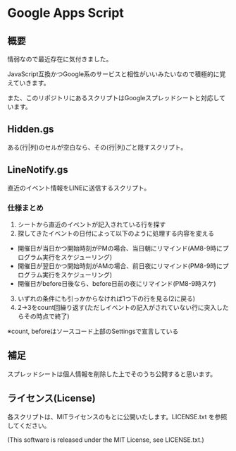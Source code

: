 # Google Apps Script

## 概要
情弱なので最近存在に気付きました。

JavaScript互換かつGoogle系のサービスと相性がいいみたいなので積極的に覚えていきます。

また、このリポジトリにあるスクリプトはGoogleスプレッドシートと対応しています。

## Hidden.gs
ある(行|列)のセルが空白なら、その(行|列)ごと隠すスクリプト。

## LineNotify.gs
直近のイベント情報をLINEに送信するスクリプト。

### 仕様まとめ

1. シートから直近のイベントが記入されている行を探す
2. 探してきたイベントの日付によって以下のように処理する内容を変える

- 開催日が当日かつ開始時刻がPMの場合、当日朝にリマインド(AM8-9時にプログラム実行をスケジューリング)
- 開催日が翌日かつ開始時刻がAMの場合、前日夜にリマインド(PM8-9時にプログラム実行をスケジューリング)
- 開催日がbefore日後なら、before日前の夜にリマインド(PM8-9時スケ)
  
3. いずれの条件にも引っかからなければ1つ下の行を見る(2に戻る)
4. 2->3をcount回繰り返す(ただしイベントの記入がされていない行に突入したらその時点で終了)

※count, beforeはソースコード上部のSettingsで宣言している

## 補足
スプレッドシートは個人情報を削除した上でそのうち公開すると思います。

## ライセンス(License)

各スクリプトは、MITライセンスのもとに公開いたします。LICENSE.txt を参照してください。

(This software is released under the MIT License, see LICENSE.txt.)
